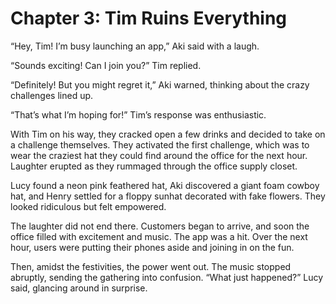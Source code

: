# Chapter 3: Tim Ruins Everything
“Hey, Tim! I’m busy launching an app,” Aki said with a laugh.

“Sounds exciting! Can I join you?” Tim replied.

“Definitely! But you might regret it,” Aki warned, thinking about the crazy challenges lined up.

“That’s what I’m hoping for!” Tim’s response was enthusiastic.

With Tim on his way, they cracked open a few drinks and decided to take on a challenge themselves. They activated the first challenge, which was to wear the craziest hat they could find around the office for the next hour. Laughter erupted as they rummaged through the office supply closet.

Lucy found a neon pink feathered hat, Aki discovered a giant foam cowboy hat, and Henry settled for a floppy sunhat decorated with fake flowers. They looked ridiculous but felt empowered.

The laughter did not end there. Customers began to arrive, and soon the office filled with excitement and music. The app was a hit. Over the next hour, users were putting their phones aside and joining in on the fun.

Then, amidst the festivities, the power went out. The music stopped abruptly, sending the gathering into confusion. “What just happened?” Lucy said, glancing around in surprise.

